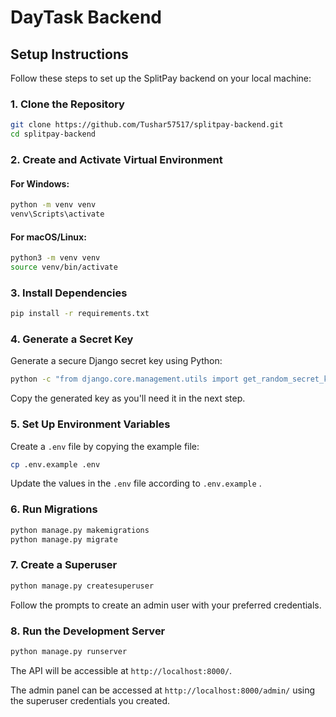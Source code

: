 # DayTask Backend

## Setup Instructions

Follow these steps to set up the SplitPay backend on your local machine:

### 1. Clone the Repository

```bash
git clone https://github.com/Tushar57517/splitpay-backend.git
cd splitpay-backend
```

### 2. Create and Activate Virtual Environment

#### For Windows:
```bash
python -m venv venv
venv\Scripts\activate
```

#### For macOS/Linux:
```bash
python3 -m venv venv
source venv/bin/activate
```

### 3. Install Dependencies

```bash
pip install -r requirements.txt
```

### 4. Generate a Secret Key

Generate a secure Django secret key using Python:

```bash
python -c "from django.core.management.utils import get_random_secret_key; print(get_random_secret_key())"
```

Copy the generated key as you'll need it in the next step.

### 5. Set Up Environment Variables

Create a `.env` file by copying the example file:

```bash
cp .env.example .env
```

Update the values in the `.env` file according to `.env.example` .

### 6. Run Migrations

```bash
python manage.py makemigrations
python manage.py migrate
```

### 7. Create a Superuser

```bash
python manage.py createsuperuser
```

Follow the prompts to create an admin user with your preferred credentials.

### 8. Run the Development Server

```bash
python manage.py runserver
```

The API will be accessible at `http://localhost:8000/`.

The admin panel can be accessed at `http://localhost:8000/admin/` using the superuser credentials you created.